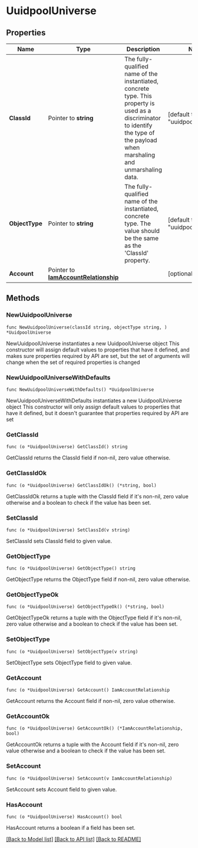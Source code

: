 # UuidpoolUniverse

## Properties

Name | Type | Description | Notes
------------ | ------------- | ------------- | -------------
**ClassId** | Pointer to **string** | The fully-qualified name of the instantiated, concrete type. This property is used as a discriminator to identify the type of the payload when marshaling and unmarshaling data. | [default to "uuidpool.Universe"]
**ObjectType** | Pointer to **string** | The fully-qualified name of the instantiated, concrete type. The value should be the same as the &#39;ClassId&#39; property. | [default to "uuidpool.Universe"]
**Account** | Pointer to [**IamAccountRelationship**](iam.Account.Relationship.md) |  | [optional] 

## Methods

### NewUuidpoolUniverse

`func NewUuidpoolUniverse(classId string, objectType string, ) *UuidpoolUniverse`

NewUuidpoolUniverse instantiates a new UuidpoolUniverse object
This constructor will assign default values to properties that have it defined,
and makes sure properties required by API are set, but the set of arguments
will change when the set of required properties is changed

### NewUuidpoolUniverseWithDefaults

`func NewUuidpoolUniverseWithDefaults() *UuidpoolUniverse`

NewUuidpoolUniverseWithDefaults instantiates a new UuidpoolUniverse object
This constructor will only assign default values to properties that have it defined,
but it doesn't guarantee that properties required by API are set

### GetClassId

`func (o *UuidpoolUniverse) GetClassId() string`

GetClassId returns the ClassId field if non-nil, zero value otherwise.

### GetClassIdOk

`func (o *UuidpoolUniverse) GetClassIdOk() (*string, bool)`

GetClassIdOk returns a tuple with the ClassId field if it's non-nil, zero value otherwise
and a boolean to check if the value has been set.

### SetClassId

`func (o *UuidpoolUniverse) SetClassId(v string)`

SetClassId sets ClassId field to given value.


### GetObjectType

`func (o *UuidpoolUniverse) GetObjectType() string`

GetObjectType returns the ObjectType field if non-nil, zero value otherwise.

### GetObjectTypeOk

`func (o *UuidpoolUniverse) GetObjectTypeOk() (*string, bool)`

GetObjectTypeOk returns a tuple with the ObjectType field if it's non-nil, zero value otherwise
and a boolean to check if the value has been set.

### SetObjectType

`func (o *UuidpoolUniverse) SetObjectType(v string)`

SetObjectType sets ObjectType field to given value.


### GetAccount

`func (o *UuidpoolUniverse) GetAccount() IamAccountRelationship`

GetAccount returns the Account field if non-nil, zero value otherwise.

### GetAccountOk

`func (o *UuidpoolUniverse) GetAccountOk() (*IamAccountRelationship, bool)`

GetAccountOk returns a tuple with the Account field if it's non-nil, zero value otherwise
and a boolean to check if the value has been set.

### SetAccount

`func (o *UuidpoolUniverse) SetAccount(v IamAccountRelationship)`

SetAccount sets Account field to given value.

### HasAccount

`func (o *UuidpoolUniverse) HasAccount() bool`

HasAccount returns a boolean if a field has been set.


[[Back to Model list]](../README.md#documentation-for-models) [[Back to API list]](../README.md#documentation-for-api-endpoints) [[Back to README]](../README.md)


